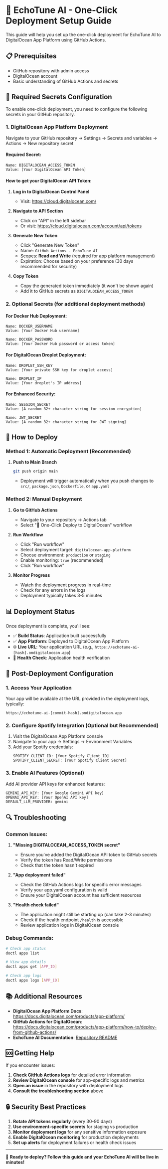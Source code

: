# 🚀 EchoTune AI - One-Click Deployment Setup Guide

This guide will help you set up the one-click deployment for EchoTune AI to DigitalOcean App Platform using GitHub Actions.

## 📋 Prerequisites

- GitHub repository with admin access
- DigitalOcean account
- Basic understanding of GitHub Actions and secrets

## 🔐 Required Secrets Configuration

To enable one-click deployment, you need to configure the following secrets in your GitHub repository.

### 1. DigitalOcean App Platform Deployment

Navigate to your GitHub repository → Settings → Secrets and variables → Actions → New repository secret

#### Required Secret:
```
Name: DIGITALOCEAN_ACCESS_TOKEN
Value: [Your DigitalOcean API Token]
```

#### How to get your DigitalOcean API Token:

1. **Log in to DigitalOcean Control Panel**
   - Visit: https://cloud.digitalocean.com/

2. **Navigate to API Section**
   - Click on "API" in the left sidebar
   - Or visit: https://cloud.digitalocean.com/account/api/tokens

3. **Generate New Token**
   - Click "Generate New Token"
   - Name: `GitHub Actions - EchoTune AI`
   - Scopes: **Read and Write** (required for app platform management)
   - Expiration: Choose based on your preference (30 days recommended for security)

4. **Copy Token**
   - Copy the generated token immediately (it won't be shown again)
   - Add it to GitHub secrets as `DIGITALOCEAN_ACCESS_TOKEN`

### 2. Optional Secrets (for additional deployment methods)

#### For Docker Hub Deployment:
```
Name: DOCKER_USERNAME
Value: [Your Docker Hub username]

Name: DOCKER_PASSWORD  
Value: [Your Docker Hub password or access token]
```

#### For DigitalOcean Droplet Deployment:
```
Name: DROPLET_SSH_KEY
Value: [Your private SSH key for droplet access]

Name: DROPLET_IP
Value: [Your droplet's IP address]
```

#### For Enhanced Security:
```
Name: SESSION_SECRET
Value: [A random 32+ character string for session encryption]

Name: JWT_SECRET
Value: [A random 32+ character string for JWT signing]
```

## 🚀 How to Deploy

### Method 1: Automatic Deployment (Recommended)

1. **Push to Main Branch**
   ```bash
   git push origin main
   ```
   - Deployment will trigger automatically when you push changes to `src/`, `package.json`, `Dockerfile`, or `app.yaml`

### Method 2: Manual Deployment

1. **Go to GitHub Actions**
   - Navigate to your repository → Actions tab
   - Select "🚀 One-Click Deploy to DigitalOcean" workflow

2. **Run Workflow**
   - Click "Run workflow"
   - Select deployment target: `digitalocean-app-platform`
   - Choose environment: `production` or `staging`
   - Enable monitoring: `true` (recommended)
   - Click "Run workflow"

3. **Monitor Progress**
   - Watch the deployment progress in real-time
   - Check for any errors in the logs
   - Deployment typically takes 3-5 minutes

## 📊 Deployment Status

Once deployment is complete, you'll see:

- ✅ **Build Status**: Application built successfully
- ✅ **App Platform**: Deployed to DigitalOcean App Platform
- 🌐 **Live URL**: Your application URL (e.g., `https://echotune-ai-[hash].ondigitalocean.app`)
- 🏥 **Health Check**: Application health verification

## 🔧 Post-Deployment Configuration

### 1. Access Your Application
Your app will be available at the URL provided in the deployment logs, typically:
```
https://echotune-ai-[commit-hash].ondigitalocean.app
```

### 2. Configure Spotify Integration (Optional but Recommended)
1. Visit the DigitalOcean App Platform console
2. Navigate to your app → Settings → Environment Variables
3. Add your Spotify credentials:
   ```
   SPOTIFY_CLIENT_ID: [Your Spotify Client ID]
   SPOTIFY_CLIENT_SECRET: [Your Spotify Client Secret]
   ```

### 3. Enable AI Features (Optional)
Add AI provider API keys for enhanced features:
```
GEMINI_API_KEY: [Your Google Gemini API key]
OPENAI_API_KEY: [Your OpenAI API key]
DEFAULT_LLM_PROVIDER: gemini
```

## 🔍 Troubleshooting

### Common Issues:

1. **"Missing DIGITALOCEAN_ACCESS_TOKEN secret"**
   - Ensure you've added the DigitalOcean API token to GitHub secrets
   - Verify the token has Read/Write permissions
   - Check that the token hasn't expired

2. **"App deployment failed"**
   - Check the GitHub Actions logs for specific error messages
   - Verify your app.yaml configuration is valid
   - Ensure your DigitalOcean account has sufficient resources

3. **"Health check failed"**
   - The application might still be starting up (can take 2-3 minutes)
   - Check if the health endpoint `/health` is accessible
   - Review application logs in DigitalOcean console

### Debug Commands:

```bash
# Check app status
doctl apps list

# View app details
doctl apps get [APP_ID]

# Check app logs
doctl apps logs [APP_ID]
```

## 📚 Additional Resources

- **DigitalOcean App Platform Docs**: https://docs.digitalocean.com/products/app-platform/
- **GitHub Actions for DigitalOcean**: https://docs.digitalocean.com/products/app-platform/how-to/deploy-from-github-actions/
- **EchoTune AI Documentation**: [Repository README](./README.md)

## 🆘 Getting Help

If you encounter issues:

1. **Check GitHub Actions logs** for detailed error information
2. **Review DigitalOcean console** for app-specific logs and metrics
3. **Open an issue** in the repository with deployment logs
4. **Consult the troubleshooting section** above

## 🔒 Security Best Practices

1. **Rotate API tokens regularly** (every 30-90 days)
2. **Use environment-specific secrets** for staging vs production
3. **Monitor deployment logs** for any sensitive information exposure
4. **Enable DigitalOcean monitoring** for production deployments
5. **Set up alerts** for deployment failures or health check issues

---

🎵 **Ready to deploy? Follow this guide and your EchoTune AI will be live in minutes!**